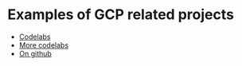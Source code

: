 # Examples of GCP related projects

* [Codelabs](https://codelabs.developers.google.com/cloud)
* [More codelabs](https://codelabs.developers.google.com/)
* [On github](https://github.com/topics/gcp-projects)


